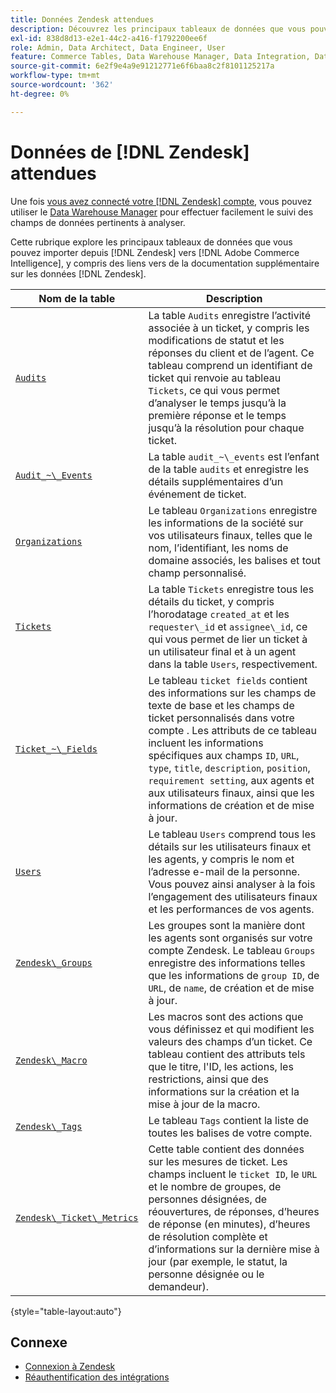 ```yaml
---
title: Données Zendesk attendues
description: Découvrez les principaux tableaux de données que vous pouvez importer de Zendesk dans Commerce Intelligence, y compris des liens vers de la documentation supplémentaire sur les données Zendesk.
exl-id: 838d8d13-e2e1-44c2-a416-f1792200ee6f
role: Admin, Data Architect, Data Engineer, User
feature: Commerce Tables, Data Warehouse Manager, Data Integration, Data Import/Export
source-git-commit: 6e2f9e4a9e91212771e6f6baa8c2f8101125217a
workflow-type: tm+mt
source-wordcount: '362'
ht-degree: 0%

---
```


# Données de [!DNL Zendesk] attendues

Une fois [vous avez connecté votre [!DNL Zendesk] compte](../integrations/zendesk.md), vous pouvez utiliser le [Data Warehouse Manager](../../../data-analyst/data-warehouse-mgr/tour-dwm.md) pour effectuer facilement le suivi des champs de données pertinents à analyser.

Cette rubrique explore les principaux tableaux de données que vous pouvez importer depuis [!DNL Zendesk] vers [!DNL Adobe Commerce Intelligence], y compris des liens vers de la documentation supplémentaire sur les données [!DNL Zendesk].

| Nom de la table | Description |
|-----|-----|
| [`Audits`](https://developer.zendesk.com/rest_api/docs/core/ticket_audits) | La table `Audits` enregistre l’activité associée à un ticket, y compris les modifications de statut et les réponses du client et de l’agent. Ce tableau comprend un identifiant de ticket qui renvoie au tableau `Tickets`, ce qui vous permet d’analyser le temps jusqu’à la première réponse et le temps jusqu’à la résolution pour chaque ticket. |
| [`Audit_~\_Events`](https://developer.zendesk.com/rest_api/docs/core/ticket_audits#audit-events) | La table `audit_~\_events` est l’enfant de la table `audits` et enregistre les détails supplémentaires d’un événement de ticket. |
| [`Organizations`](https://developer.zendesk.com/rest_api/docs/core/organizations) | Le tableau `Organizations` enregistre les informations de la société sur vos utilisateurs finaux, telles que le nom, l’identifiant, les noms de domaine associés, les balises et tout champ personnalisé. |
| [`Tickets`](https://developer.zendesk.com/rest_api/docs/core/tickets) | La table `Tickets` enregistre tous les détails du ticket, y compris l’horodatage `created_at` et les `requester\_id` et `assignee\_id`, ce qui vous permet de lier un ticket à un utilisateur final et à un agent dans la table `Users`, respectivement. |
| [`Ticket_~\_Fields`](https://developer.zendesk.com/rest_api/docs/core/ticket_fields) | Le tableau `ticket fields` contient des informations sur les champs de texte de base et les champs de ticket personnalisés dans votre compte . Les attributs de ce tableau incluent les informations spécifiques aux champs `ID`, `URL`, `type`, `title`, `description`, `position`, `requirement setting`, aux agents et aux utilisateurs finaux, ainsi que les informations de création et de mise à jour. |
| [`Users`](https://developer.zendesk.com/rest_api/docs/core/users) | Le tableau `Users` comprend tous les détails sur les utilisateurs finaux et les agents, y compris le nom et l’adresse e-mail de la personne. Vous pouvez ainsi analyser à la fois l’engagement des utilisateurs finaux et les performances de vos agents. |
| [`Zendesk\_Groups`](https://developer.zendesk.com/rest_api/docs/core/groups) | Les groupes sont la manière dont les agents sont organisés sur votre compte Zendesk. Le tableau `Groups` enregistre des informations telles que les informations de `group ID`, de `URL`, de `name`, de création et de mise à jour. |
| [`Zendesk\_Macro`](https://developer.zendesk.com/rest_api/docs/core/macros) | Les macros sont des actions que vous définissez et qui modifient les valeurs des champs d’un ticket. Ce tableau contient des attributs tels que le titre, l&#39;ID, les actions, les restrictions, ainsi que des informations sur la création et la mise à jour de la macro. |
| [`Zendesk\_Tags`](https://developer.zendesk.com/rest_api/docs/core/tags) | Le tableau `Tags` contient la liste de toutes les balises de votre compte. |
| [`Zendesk\_Ticket\_Metrics`](https://developer.zendesk.com/rest_api/docs/core/ticket_metrics#ticket-metrics) | Cette table contient des données sur les mesures de ticket. Les champs incluent le `ticket ID`, le `URL` et le nombre de groupes, de personnes désignées, de réouvertures, de réponses, d’heures de réponse (en minutes), d’heures de résolution complète et d’informations sur la dernière mise à jour (par exemple, le statut, la personne désignée ou le demandeur). |

{style="table-layout:auto"}

## Connexe

* [Connexion à Zendesk](../integrations/zendesk.md)
* [Réauthentification des intégrations](https://experienceleague.adobe.com/docs/commerce-knowledge-base/kb/how-to/mbi-reauthenticating-integrations.html)
